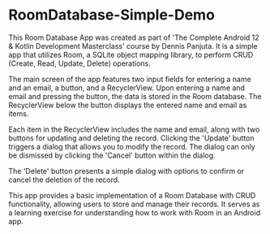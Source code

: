 # RoomDatabase-Simple-Demo
This Room Database App was created as part of 'The Complete Android 12 & Kotlin Development Masterclass' course by Dennis Panjuta. It is a simple app that utilizes Room, a SQLite object mapping library, to perform CRUD (Create, Read, Update, Delete) operations.

The main screen of the app features two input fields for entering a name and an email, a button, and a RecyclerView. Upon entering a name and email and pressing the button, the data is stored in the Room database. The RecyclerView below the button displays the entered name and email as items.

Each item in the RecyclerView includes the name and email, along with two buttons for updating and deleting the record. Clicking the 'Update' button triggers a dialog that allows you to modify the record. The dialog can only be dismissed by clicking the 'Cancel' button within the dialog.

The 'Delete' button presents a simple dialog with options to confirm or cancel the deletion of the record.

This app provides a basic implementation of a Room Database with CRUD functionality, allowing users to store and manage their records. It serves as a learning exercise for understanding how to work with Room in an Android app.
